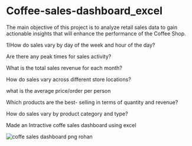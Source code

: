 # Coffee-sales-dashboard_excel
The main objective of
this project is to analyze
retail sales data to gain
actionable insights that
will enhance the
performance of the
Coffee Shop.

1)How do sales vary by day of the
week and hour of the day?

Are there any peak times for sales
activity?

What is the total sales revenue for
each month?

How do sales vary across different
store locations?

what is the average price/order
per person

Which products are the best-
selling in terms of quantity and
revenue?

How do sales vary by product
category and type?

Made an Intractive coffe sales dashboard using excel

![coffe sales dashboard png rohan](https://github.com/PatilRohan1/Coffee-sales-dashboard_excel/assets/112621171/bb60a21b-81cf-49c0-84bf-400061825f4a)
